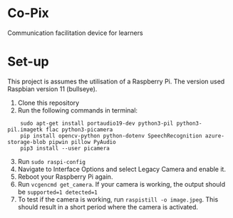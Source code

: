 # Co-Pix
Communication facilitation device for learners

# Set-up

This project is assumes the utilisation of a Raspberry Pi. The version used Raspbian version 11 (bullseye). 

1. Clone this repository
2. Run the following commands in terminal:

```
    sudo apt-get install portaudio19-dev python3-pil python3-pil.imagetk flac python3-picamera
    pip install opencv-python python-dotenv SpeechRecognition azure-storage-blob pipwin pillow PyAudio
    pip3 install --user picamera
```
3. Run ``sudo raspi-config``
4. Navigate to Interface Options and select Legacy Camera and enable it.
5. Reboot your Raspberry Pi again.
6. Run ``vcgencmd get_camera``. If your camera is working, the output should be ``supported=1 detected=1``
7. To test if the camera is working, run ``raspistill -o image.jpeg``. This should result in a short period where the camera is activated.

